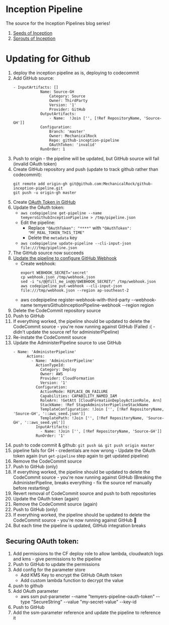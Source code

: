# Inception Pipeline

The source for the Inception Pipelines blog series!

1. [Seeds of Inception](https://mechanicalrock.github.io//aws/continuous/deployment/2018/03/01/inception-pipelines-pt1)
1. [Sprouts of Inception](https://mechanicalrock.github.io//aws/continuous/deployment/2018/04/01/inception-pipelines-pt2)


# Updating for Github

1. deploy the inception pipeline as is, deploying to codecommit
1. Add GitHub source:
    ```
    - InputArtifacts: []
                Name: Source-GH
                    Category: Source
                    Owner: ThirdParty
                    Version: '1'
                    Provider: GitHub
                OutputArtifacts:
                    - Name:  !Join ['', [!Ref RepositoryName, 'Source-GH']]
                Configuration:
                    Branch: 'master'
                    Owner: MechanicalRock
                    Repo: github-inception-pipeline
                    OAuthToken: 'invalid'
                RunOrder: 1
    ```
1. Push to origin - the pipeline will be updated, but GitHub source will fail (invalid OAuth token) 
1. Create GitHub repository and push (update to track github rather than codecommit):
    ```
    git remote add origin-gh git@github.com:MechanicalRock/github-inception-pipeline.git
    git push -u origin-gh master
    ```
1. Create [OAuth Token in GitHub](https://help.github.com/articles/creating-a-personal-access-token-for-the-command-line/) 
1. Update the OAuth token:
    * `aws codepipeline get-pipeline --name temyersGithubInceptionPipeline > /tmp/pipeline.json`
    * Edit the pipeline:
        * Replace `"OAuthToken": "****"` with `"OAuthToken": "MY_REAL_TOKEN_THIS_TIME"`
        * Delete the `metadata` key
    * `aws codepipeline update-pipeline --cli-input-json file:///tmp/pipeline.json`
1. The GitHub source now succeeds
1. [Update the pipeline to configure GitHub Webhook](https://docs.aws.amazon.com/codepipeline/latest/userguide/pipelines-webhooks.html)
    * Create webhook:
        ```
        export WEBHOOK_SECRET='secret'
        cp webhook.json /tmp/webhook.json
        sed -i "s/@@fill_me_in@@/$WEBHOOK_SECRET/" /tmp/webhook.json
        aws codepipeline put-webhook --cli-input-json file:///tmp/webhook.json --region ap-southeast-2
    * aws codepipeline register-webhook-with-third-party --webhook-name temyersGithubInceptionPipeline-webhook
--region region
1. Delete the CodeCommit repository source
1. Push to GitHub
1. If everything worked, the pipeline should be updated to delete the CodeCommit source - you're now running against GitHub (Failed :( - didn't update the source ref for administerPipeline)
1. Re-instate the CodeCommit source
1. Update the AdministerPipeline source to use GitHub 
    ```
    - Name: 'AdministerPipeline'
          Actions:
            - Name: 'AdministerPipeline'
              ActionTypeId:
                Category: Deploy
                Owner: AWS
                Provider: CloudFormation
                Version: '1'
              Configuration:
                ActionMode: REPLACE_ON_FAILURE 
                Capabilities: CAPABILITY_NAMED_IAM
                RoleArn: !GetAtt [CloudFormationDeployActionRole, Arn]
                StackName: !Ref StageAdministerPipelineStackName
                TemplateConfiguration: !Join ['', [!Ref RepositoryName, 'Source-GH', '::aws_seed.json']]
                TemplatePath: !Join ['', [!Ref RepositoryName, 'Source-GH', '::aws_seed.yml']]
              InputArtifacts:
                - Name: !Join ['', [!Ref RepositoryName, 'Source-GH']]
              RunOrder: '1'
    ```
1. push to code commit & github: `git push && git push origin master`
1. pipeline fails for GH - credentials are now wrong - Update the OAuth token again (run `get-pipeline` step again to get updated pipeline)
1. Remove the CodeCommit source
1. Push to GitHub (only)
1. If everything worked, the pipeline should be updated to delete the CodeCommit source - you're now running against GitHub (Breaking the AdministerPipeline, breaks everything - fix the source ref manually before restarting)
1. Revert removal of CodeCommit source and push to both repositories
1. Update the OAuth token (again)
1. Remove the CodeCommit source (again)
1. Push to GitHub (only)
1. If everything worked, the pipeline should be updated to delete the CodeCommit source - you're now running against GitHub :metal:
1. But each time the pipeline is updated, GitHub integration breaks

## Securing OAuth token:
1. Add permissions to the CF deploy role to allow lambda, cloudwatch logs and kms - give permissions to the pipeline
1. Push to GitHub to update the permissions
1. Add config for the parameter store
    - Add KMS Key to encrypt the GitHub OAuth token
    - Add custom lambda function to decrypt the value
1. push to github
1. Add OAuth parameter
    - aws ssm put-parameter --name "temyers-pipeline-oauth-token" --type "SecureString" --value "my-secret-value" --key-id
1. Push to GitHub
1. Add the ssm-parameter reference and update the pipeline to reference it
